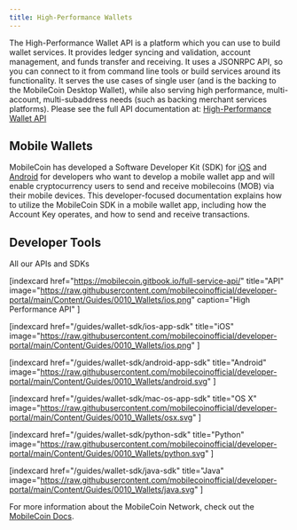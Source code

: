 ```yaml
---
title: High-Performance Wallets
---
```

The High-Performance Wallet API is a platform which you can use to build wallet services. It provides ledger syncing and validation, account management, and funds transfer and receiving. It uses a JSONRPC API, so you can connect to it from command line tools or build services around its functionality. It serves the use cases of single user (and is the backing to the MobileCoin Desktop Wallet), while also serving high performance, multi-account, multi-subaddress needs (such as backing merchant services platforms). Please see the full API documentation at: [High-Performance Wallet API](https://mobilecoin.gitbook.io/full-service-api/)

## Mobile Wallets
MobileCoin has developed a Software Developer Kit (SDK) for [iOS](/guides/wallet-sdk/ios-app-sdk) and [Android](/guides/wallet-sdk/android-app-sdk) for developers who want to develop a mobile wallet app and will enable cryptocurrency users to send and receive mobilecoins (MOB) via their mobile devices.  This developer-focused documentation explains how to utilize the MobileCoin SDK in a mobile wallet app, including how the Account Key operates, and how to send and receive transactions. 

<div className="section index-cards">
<div className="width">
<h2>Developer Tools</h2>
<p>All our APIs and SDKs</p>
<div className="grid grid-cols-1 md:grid-cols-2 xl:grid-cols-4">

[indexcard href="https://mobilecoin.gitbook.io/full-service-api/" title="API" image="https://raw.githubusercontent.com/mobilecoinofficial/developer-portal/main/Content/Guides/0010_Wallets/ios.png" 
   caption="High Performance API" ]
    
[indexcard href="/guides/wallet-sdk/ios-app-sdk" title="iOS" image="https://raw.githubusercontent.com/mobilecoinofficial/developer-portal/main/Content/Guides/0010_Wallets/ios.png" 
    ]

[indexcard href="/guides/wallet-sdk/android-app-sdk" title="Android" image="https://raw.githubusercontent.com/mobilecoinofficial/developer-portal/main/Content/Guides/0010_Wallets/android.svg" 
    ]

[indexcard href="/guides/wallet-sdk/mac-os-app-sdk" title="OS X" image="https://raw.githubusercontent.com/mobilecoinofficial/developer-portal/main/Content/Guides/0010_Wallets/osx.svg"
    ]

[indexcard href="/guides/wallet-sdk/python-sdk" title="Python" image="https://raw.githubusercontent.com/mobilecoinofficial/developer-portal/main/Content/Guides/0010_Wallets/python.svg"
  ]
  
[indexcard href="/guides/wallet-sdk/java-sdk" title="Java" image="https://raw.githubusercontent.com/mobilecoinofficial/developer-portal/main/Content/Guides/0010_Wallets/java.svg"
     ]

</div>
</div>
</div>
  
For more information about the MobileCoin Network, check out the [MobileCoin Docs](https://developers.mobilecoin.com/overview).
